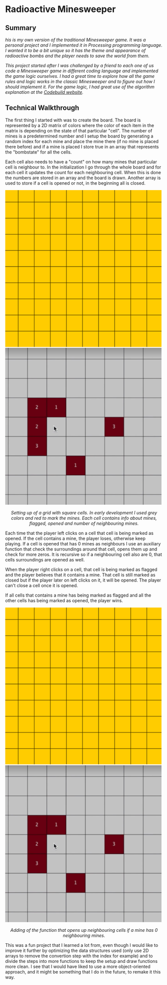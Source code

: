 # Radioactive Minesweeper

<h2>Summary</h2>
<p><i>his is my own version of the traditional Minesweeper game. It was a personal project and I implemented it in Processing programming language. I wanted it to be a bit unique so it has the theme and appearance of radioactive bombs and the player needs to save the world from them.

This project started after I was challenged by a friend to each one of us code a Minesweeper game in different coding language and implemented the game logic ourselves. I had a great time to explore how all the game rules and logic works in the classic Minesweeper and to figure out how I should implement it. For the game logic, I had great use of the algorithm explanation at the <a href="http://codebuild.blogspot.com/2015/01/algorithms-explained-minesweeper-game.html">Codebuild website</a>.</i></p>

<h2>Technical Walkthrough</h2>
<p>The first thing I started with was to create the board. The board is represented by a 2D matrix of colors where the color of each item in the matrix is depending on the state of that particular "cell". The number of mines is a predetermined number and I setup the board by generating a random index for each mine and place the mine there (if no mine is placed there before) and if a mine is placed I store true in an array that represents the "bombstate" for all the cells.

Each cell also needs to have a "count" on how many mines that particular cell is neighbour to. In the initialization I go through the whole board and for each cell it updates the count for each neighbouring cell. When this is done the numbers are stored in an array and the board is drawn. Another array is used to store if a cell is opened or not, in the beginning all is closed.</p>

<img src="./imagesMinesweeper/mine3.png" width="500"/><img src="./imagesMinesweeper/minedev.png" width="500"/>
<br/>
<center><i>Setting up of a grid with square cells. In early development I used grey colors and red to mark the mines. Each cell contains info about mines, flagged, opened and number of neighbouring mines.</i></center>

<p>Each time that the player left clicks on a cell that cell is being marked as opened. If the cell contains a mine, the player loses, otherwise keep playing. If a cell is opened that has 0 mines as neighbours I use an auxiliary function that check the surroundings around that cell, opens them up and check for more zeros. It is recursive so if a neighbouring cell also are 0, that cells surroundings are opened as well.

When the player right clicks on a cell, that cell is being marked as flagged and the player believes that it contains a mine. That cell is still marked as closed but if the player later on left clicks on it, it will be opened. The player can't close a cell once it is opened.

If all cells that contains a mine has being marked as flagged and all the other cells has being marked as opened, the player wins.</p>

<img src="./imagesMinesweeper/mine3.png" width="500"/><img src="./imagesMinesweeper/minedev.png" width="500"/>
<br/>
<center><i>Adding of the function that opens up neighbouring cells if a mine has 0 neighbouring mines.</i></center>

<p>This was a fun project that I learned a lot from, even though I would like to improve it further by optimizing the data structures used (only use 2D arrays to remove the convertion step with the index for example) and to divide the steps into more functions to keep the setup and draw functions more clean. I see that I would have liked to use a more object-oriented approach, and it might be something that I do in the future, to remake it this way.</p>
